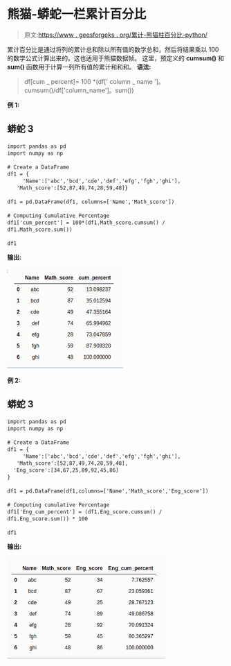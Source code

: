 # 熊猫-蟒蛇一栏累计百分比

> 原文:[https://www . geesforgeks . org/累计-熊猫柱百分比-python/](https://www.geeksforgeeks.org/cumulative-percentage-of-a-column-in-pandas-python/)

累计百分比是通过将列的累计总和除以所有值的数学总和，然后将结果乘以 100 的数学公式计算出来的。这也适用于熊猫数据帧。
这里，预定义的 **cumsum()** 和 **sum()** 函数用于计算一列所有值的累计和和和。
**语法:**

> df[cum _ percent]= 100 *(df[' column _ name ']。cumsum()/df['column_name']。sum())

**例 1:**

## 蟒蛇 3

```
import pandas as pd
import numpy as np

# Create a DataFrame
df1 = {
     'Name':['abc','bcd','cde','def','efg','fgh','ghi'],
   'Math_score':[52,87,49,74,28,59,48]}

df1 = pd.DataFrame(df1, columns=['Name','Math_score'])

# Computing Cumulative Percentage
df1['cum_percent'] = 100*(df1.Math_score.cumsum() / df1.Math_score.sum())

df1
```

**输出:**

![](img/c14649484ef1741eb558805818bf841b.png)

**例 2:**

## 蟒蛇 3

```
import pandas as pd
import numpy as np

# Create a DataFrame
df1 = {
     'Name':['abc','bcd','cde','def','efg','fgh','ghi'],
   'Math_score':[52,87,49,74,28,59,48],
  'Eng_score':[34,67,25,89,92,45,86]
}

df1 = pd.DataFrame(df1,columns=['Name','Math_score','Eng_score'])

# Computing cumulative Percentage
df1['Eng_cum_percent'] = (df1.Eng_score.cumsum() / df1.Eng_score.sum()) * 100

df1
```

**输出:**

![](img/032e853cf6c7924285f6b0871de09000.png)